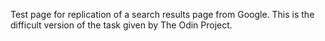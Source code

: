 Test page for replication of a search results page from Google.
This is the difficult version of the task given by The Odin Project.